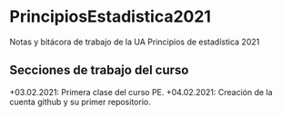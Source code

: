 # PrincipiosEstadistica2021
Notas y bitácora de trabajo de la UA Principios de estadística 2021


## Secciones de trabajo del curso

+03.02.2021: Primera clase del curso PE.
+04.02.2021: Creación de la cuenta github y su primer repositorio.
